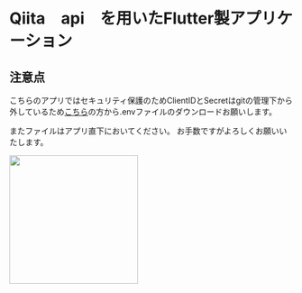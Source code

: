# Qiita　api　を用いたFlutter製アプリケーション

## 注意点
こちらのアプリではセキュリティ保護のためClientIDとSecretはgitの管理下から外しているため[こちら](https://drive.google.com/drive/folders/1G_aNWh-V-4yvdLMxzn9b7tOMuVVF1o8D)の方から.envファイルのダウンロードお願いします。

またファイルはアプリ直下においてください。
お手数ですがよろしくお願いいたします。


<img width="228" src = 'https://user-images.githubusercontent.com/85178728/176628550-67915d22-5886-4c36-8a46-b5e43c1331f4.png'>

